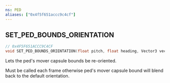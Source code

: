 ```yaml
---
ns: PED
aliases: ["0x4f5f651accc9c4cf"]
---
```

## SET_PED_BOUNDS_ORIENTATION

```c
// 0x4F5F651ACCC9C4CF
void SET_PED_BOUNDS_ORIENTATION(float pitch, float heading, Vector3 vecOffset);
```

Lets the ped's mover capsule bounds be re-oriented.

Must be called each frame otherwise ped's mover capsule bound will blend back to the default orientation.

